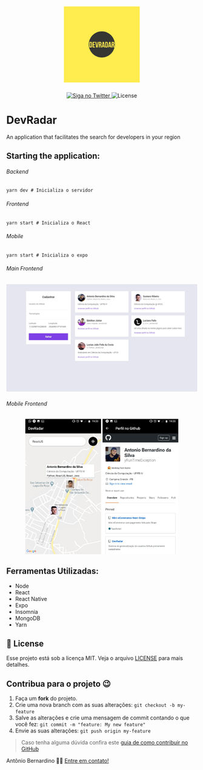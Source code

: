 <h1 align="center">
    <img alt="NextLevelWeek" title="#NextLevelWeek" src="./img/DevRadar.png" width="200px" />
</h1>

<p align="center">
  <a href="https://twitter.com/tonybsilvaaa">
    <img alt="Siga no Twitter" src="https://img.shields.io/twitter/url?url=https%3A%2F%2Fgithub.com%2Ftgmarinho%2Fnlw1">
  </a>
    <img alt="License" src="https://img.shields.io/badge/license-MIT-brightgreen">
</p>
<h1>DevRadar</h1>
<span>An application that facilitates the search for developers in your region</span>



## Starting the application:
<h6>Backend</h6>

```
yarn dev # Inicializa o servidor
```

<h6>Frontend</h6>

```
yarn start # Inicializa o React
```

<h6>Mobile</h6>

```
yarn start # Inicializa o expo
```
<h6>Main Frontend</h6>
<img src="/img/Web.png"/>

</br>

<h6>Mobile Frontend </h6>
<p align="center">
<img src="/img/Phone1.png" alt="Phone 1" width="200px"/>
<img src="/img/Phone2.png" alt="Phone 2" width="200px"/>

</p>

## Ferramentas Utilizadas:
<ul>
  <li>Node</li>
  <li>React</li>
  <li>React Native</li>
  <li>Expo</li>
  <li>Insomnia</li>
  <li>MongoDB</li>
  <li>Yarn</li>
</ul>

## :memo: License

Esse projeto está sob a licença MIT. Veja o arquivo [LICENSE](LICENSE.md) para mais detalhes.

## Contribua para o projeto 😉

1. Faça um **fork** do projeto.
2. Crie uma nova branch com as suas alterações: `git checkout -b my-feature`
3. Salve as alterações e crie uma mensagem de commit contando o que você fez: `git commit -m "feature: My new feature"`
4. Envie as suas alterações: `git push origin my-feature`
> Caso tenha alguma dúvida confira este [guia de como contribuir no GitHub](https://github.com/firstcontributions/first-contributions)


Antônio Bernardino 👋🏽 [Entre em contato!](https://www.linkedin.com/in/tony-silva/)
